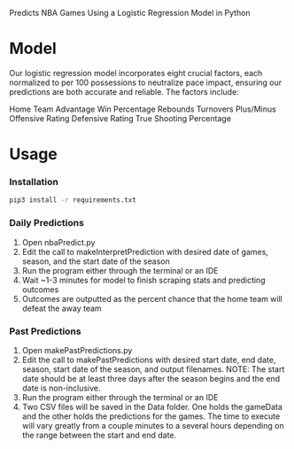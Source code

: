 

Predicts NBA Games Using a Logistic Regression Model in Python

# Model
Our logistic regression model incorporates eight crucial factors, each normalized to per 100 possessions to neutralize pace impact, ensuring our predictions are both accurate and reliable. The factors include:

Home Team Advantage
Win Percentage
Rebounds
Turnovers
Plus/Minus
Offensive Rating
Defensive Rating
True Shooting Percentage

# Usage

### **Installation**

```bash
pip3 install -r requirements.txt
```

### **Daily Predictions**
1. Open nbaPredict.py
2. Edit the call to makeInterpretPrediction with desired date of games, season, and the start date of the season
3. Run the program either through the terminal or an IDE
4. Wait ~1-3 minutes for model to finish scraping stats and predicting outcomes
5. Outcomes are outputted as the percent chance that the home team will defeat the away team

### **Past Predictions**
1. Open makePastPredictions.py
2. Edit the call to makePastPredictions with desired start date, end date, season, start date of the season, and output
filenames. NOTE: The start date should be at least three days after the season begins and the end date is non-inclusive.
3. Run the program either through the terminal or an IDE
4. Two CSV files will be saved in the Data folder. One holds the gameData and the other holds the predictions for the games. The time to execute will vary greatly from a couple minutes to a several hours depending on the range between the start and end date.

